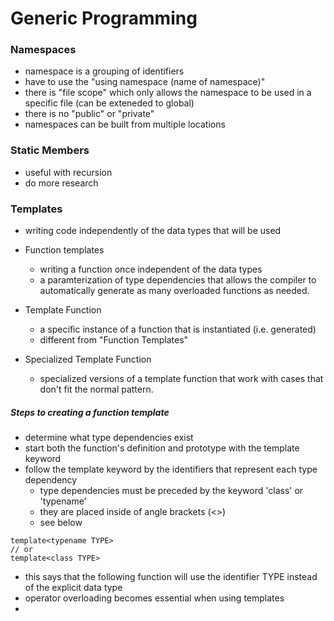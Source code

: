 # Generic Programming

### Namespaces
- namespace is a grouping of identifiers
- have to use the "using namespace (name of namespace)"
- there is "file scope" which only allows the namespace to be used in a specific file (can be exteneded to global)
- there is no "public" or "private"
- namespaces can be built from multiple locations

### Static Members
- useful with recursion
- do more research

### Templates
- writing code independently of the data types that will be used

- Function templates 
  - writing a function once independent of the data types
  - a paramterization of type dependencies that allows the compiler to automatically generate as many overloaded functions as needed.

- Template Function
  - a specific instance of a function that is instantiated (i.e. generated) 
  - different from "Function Templates"
 
- Specialized Template Function
  - specialized versions of a template function that work with cases that don't fit the
    normal pattern.

##### Steps to creating a function template
- determine what type dependencies exist
- start both the function's definition and prototype with the template keyword
- follow the template keyword by the identifiers that represent each type dependency 
  - type dependencies must be preceded by the keyword 'class' or 'typename'
  - they are placed inside of angle brackets (<>)
  - see below
``` 
template<typename TYPE> 
// or 
template<class TYPE>
```
  - this says that the following function will use the identifier TYPE instead of the explicit data type
  - operator overloading becomes essential when using templates
  - 
